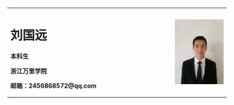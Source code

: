 <table border="0">
  <tr>
    <td width="75%">
      <h1>刘国远</h1>
      <p><b>本科生</b></p>
      <p><b>浙江万里学院</b></p>
      <p><b>邮箱：2456868572@qq.com</b></p>
      <p><b></b></p>
    </td>
    <td width="25%">
      <img src="微信图片_20200205203820.jpg" width="100%">   
    </td>
  </tr>
</table>
